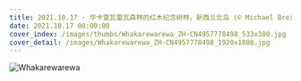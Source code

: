 ```yaml
---
title: 2021.10.17 - 华卡雷瓦雷瓦森林的红木纪念树林，新西兰北岛 (© Michael Breitung/Huber/eStock Photo)
date: 2021.10.17 00:00:00
cover_index: /images/thumbs/Whakarewarewa_ZH-CN4957778498_533x300.jpg
cover_detail: /images/Whakarewarewa_ZH-CN4957778498_1920x1080.jpg
---
```


![Whakarewarewa](/images/Whakarewarewa_ZH-CN4957778498_1920x1080.jpg)
